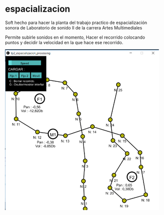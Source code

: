 # espacializacion
Soft hecho para hacer la planta del trabajo practico de espacialización sonora de Laboratorio de sonido II de la carrera Artes Multimediales

Permite subirle sonidos en el momento, Hacer el recorrido colocando puntos y decidir la velocidad en la que hace ese recorrido. 

![alt text](https://github.com/Aurelian24/espacializacion/blob/master/espacializacion.png)
